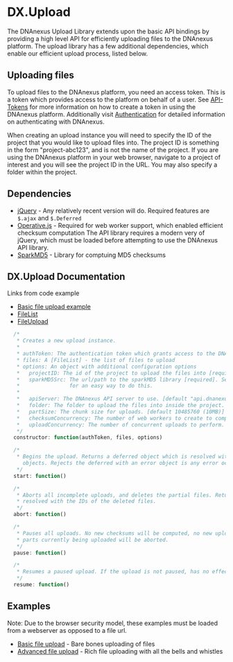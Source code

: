 DX.Upload
=========

The DNAnexus Upload Library extends upon the basic API bindings by providing a high level API for efficiently uploading
files to the DNAnexus platform. The upload library has a few additional dependencies, which enable our efficient upload process, listed below.

Uploading files
----------------

To upload files to the DNAnexus platform, you need an access token. This is a token which provides access to the
platform on behalf of a user. See [API-Tokens](https://wiki.dnanexus.com/UI/API-Tokens) for more information on
how to create a token in using the DNAnexus platform. Additionally visit
[Authentication](https://wiki.dnanexus.com/API-Specification-v1.0.0/Authentication) for detailed information on authenticating with DNAnexus.

When creating an upload instance you will need to specify the ID of the project that you would like to upload files into. The project ID is something
in the form "project-abc123", and is not the name of the project. If you are using the DNAnexus platform in your web browser, navigate to a project
of interest and you will see the project ID in the URL. You may also specify a folder within the project.

Dependencies
------------

* [jQuery](http://jquery.com/) - Any relatively recent version will do. Required features are `$.ajax` and `$.Deferred`
* [Operative.js](https://github.com/padolsey/operative) - Required for web worker support, which enabled efficient checksum computation
The API library requires a modern very of jQuery, which must be loaded before attempting to use the DNAnexus API library.
* [SparkMD5](https://github.com/satazor/SparkMD5) - Library for comptuing MD5 checksums

DX.Upload Documentation
--------------------

Links from code example
* [Basic file upload example](https://github.com/dnanexus/dx-membrane-toolkit/blob/master/examples/uploading-files-basic/index.html)
* [FileList](https://developer.mozilla.org/en-US/docs/Web/API/FileList)
* [FileUpload](https://github.com/dnanexus/dx-membrane-toolkit/blob/master/docs/file_upload.md)

```javascript
  /*
   * Creates a new upload instance.
   *
   * authToken: The authentication token which grants access to the DNAnexus platform
   * files: A [FileList] - the list of files to upload
   * options: An object with additional configuration options
   *   projectID: The id of the project to upload the files into [required]
   *   sparkMD5Src: The url/path to the sparkMD5 library [required]. See [Basic file upload example] 
   *                for an easy way to do this.
   *
   *   apiServer: The DNAnexus API server to use. [default "api.dnanexus.com"]
   *   folder: The folder to upload the files into inside the project. [default "/"]
   *   partSize: The chunk size for uploads. [default 10485760 (10MB)]
   *   checksumConcurrency: The number of web workers to create to compute checksums. [default 10]
   *   uploadConcurrency: The number of concurrent uploads to perform. [default 10]
   */
  constructor: function(authToken, files, options)

  /*
   * Begins the upload. Returns a deferred object which is resolved with an array of  [File Upload] 
     objects. Rejects the deferred with an error object is any error occurs.
   */
  start: function()

  /*
   * Aborts all incomplete uploads, and deletes the partial files. Returns a deferred object which is 
   * resolved with the IDs of the deleted files.
   */
  abort: function()

  /*
   * Pauses all uploads. No new checksums will be computed, no new upload parts will begin, and all 
   * parts currently being uploaded will be aborted.
   */
  pause: function()

  /*
   * Resumes a paused upload. If the upload is not paused, has no effect.
   */
  resume: function()
```

Examples
--------

Note: Due to the browser security model, these examples must be loaded from a webserver as opposed to a file url.

* [Basic file upload](https://github.com/dnanexus/dx-membrane-toolkit/blob/master/examples/uploading-files-basic) - Bare bones uploading of files
* [Advanced file upload](https://github.com/dnanexus/dx-membrane-toolkit/blob/master/examples/uploading-files-progress) - Rich file uploading with all the bells and whistles
